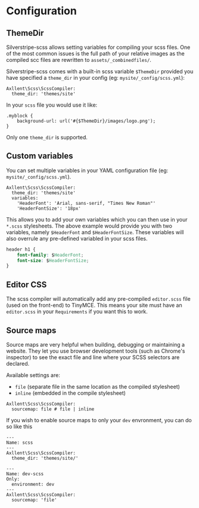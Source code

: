 # Configuration

## ThemeDir

Silverstripe-scss allows setting variables for compiling your scss files.
One of the most common issues is the full path of your relative images as the compiled scc files
are rewritten to `assets/_combinedfiles/`.

Silverstripe-scss comes with a built-in scss variable `$ThemeDir` provided you have specified a
`theme_dir` in your config (eg: `mysite/_config/scss.yml`):

```
Axllent\Scss\ScssCompiler:
  theme_dir: 'themes/site'
```

In your `scss` file you would use it like:

```
.myblock {
    background-url: url('#{$ThemeDir}/images/logo.png');
}
```

Only one `theme_dir` is supported.

## Custom variables

You can set multiple variables in your YAML configuration file (eg: `mysite/_config/scss.yml`).

```
Axllent\Scss\ScssCompiler:
  theme_dir: 'themes/site'
  variables:
    'HeaderFont': 'Arial, sans-serif, "Times New Roman"'
    'HeaderFontSize': '18px'
```

This allows you to add your own variables which you can then use in your `*.scss` stylesheets.
The above example would provide you with two variables, namely `$HeaderFont` and `$HeaderFontSize`.
These variables will also overrule any pre-defined variabled in your scss files.

```css
header h1 {
    font-family: $HeaderFont;
    font-size: $HeaderFontSize;
}
```

## Editor CSS

The scss compiler will automatically add any pre-compiled `editor.scss` file (used on the front-end) to TinyMCE.
This means your site must have an `editor.scss` in your `Requirements` if you want this to work.

## Source maps

Source maps are very helpful when building, debugging or maintaining a website. They let you use browser development tools (such as Chrome's inspector) to see the exact file and line where your SCSS selectors are declared.

Available settings are:
* `file` (separate file in the same location as the compiled stylesheet)
* `inline` (embedded in the compile stylesheet)

```
Axllent\Scss\ScssCompiler:
  sourcemap: file # file | inline
```

If you wish to enable source maps to only your `dev` envronment, you can do so like this

```
---
Name: scss
---
Axllent\Scss\ScssCompiler:
  theme_dir: 'themes/site/'

---
Name: dev-scss
Only:
  environment: dev
---
Axllent\Scss\ScssCompiler:
  sourcemap: 'file'
```
